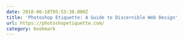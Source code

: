 ```yaml
---
date: 2018-06-18T05:53:38.000Z
title: 'Photoshop Etiquette: A Guide to Discernible Web Design'
url: https://photoshopetiquette.com/
category: bookmark
---
```

